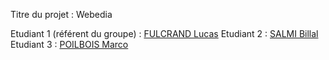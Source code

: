 Titre du projet : Webedia

Etudiant 1 (référent du groupe) :  [FULCRAND Lucas](lfulcran-iut90@edu.univ-fcomte.fr?subject=Le_Site_SAE.05-06) 
Etudiant 2 : [SALMI Billal](billal.salmi@edu.univ-fcomte.fr?subject=SAE_1_05_06) 
Etudiant 3 : [POILBOIS Marco](poilbois.marco@edu.univ-fcomte.fr?subject=SAE_1_05_06) 
